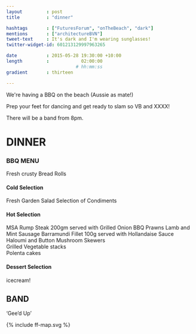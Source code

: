 ```yaml
---
layout         : post
title          : "dinner"

hashtags       : ["FuturesForum", "onTheBeach", "dark"]
mentions       : ["architectureBVN"]
tweet-text     : It's dark and I'm wearing sunglasses!
twitter-widget-id: 601213129997963265

date           : 2015-05-28 19:30:00 +10:00
length         :            02:00:00
                          # hh:mm:ss
gradient       : thirteen

---
```


We're having a BBQ on the beach (Aussie as mate!)

Prep your feet for dancing and get ready to slam so VB and XXXX!

There will be a band from 8pm.


# DINNER
 
### BBQ MENU                                                                           
Fresh crusty Bread Rolls

#### Cold Selection

Fresh Garden Salad
Selection of Condiments

#### Hot Selection

MSA Rump Steak 200gm served with Grilled Onion
BBQ Prawns
Lamb and Mint Sausage
Barramundi Fillet 100g served with Hollandaise Sauce
Haloumi and Button Mushroom Skewers                    
Grilled Vegetable stacks                                          
Polenta cakes

#### Dessert Selection

icecream!
 
## BAND
 
‘Gee’d Up’


<div class="the-map">{% include ff-map.svg %}</div>
